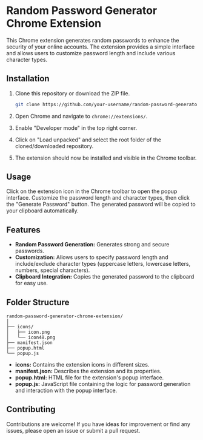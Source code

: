 # Random Password Generator Chrome Extension

This Chrome extension generates random passwords to enhance the security of your online accounts. The extension provides a simple interface and allows users to customize password length and include various character types.

## Installation

1. Clone this repository or download the ZIP file.
   ```bash
   git clone https://github.com/your-username/random-password-generator-chrome-extension.git
   ```

2. Open Chrome and navigate to `chrome://extensions/`.

3. Enable "Developer mode" in the top right corner.

4. Click on "Load unpacked" and select the root folder of the cloned/downloaded repository.

5. The extension should now be installed and visible in the Chrome toolbar.

## Usage

Click on the extension icon in the Chrome toolbar to open the popup interface. Customize the password length and character types, then click the "Generate Password" button. The generated password will be copied to your clipboard automatically.

## Features

- **Random Password Generation:** Generates strong and secure passwords.
- **Customization:** Allows users to specify password length and include/exclude character types (uppercase letters, lowercase letters, numbers, special characters).
- **Clipboard Integration:** Copies the generated password to the clipboard for easy use.

## Folder Structure

```
random-password-generator-chrome-extension/
│
├── icons/
│   ├── icon.png
│   └── icon48.png
├── manifest.json
├── popup.html
└── popup.js
```

- **icons:** Contains the extension icons in different sizes.
- **manifest.json:** Describes the extension and its properties.
- **popup.html:** HTML file for the extension's popup interface.
- **popup.js:** JavaScript file containing the logic for password generation and interaction with the popup interface.

## Contributing

Contributions are welcome! If you have ideas for improvement or find any issues, please open an issue or submit a pull request.

